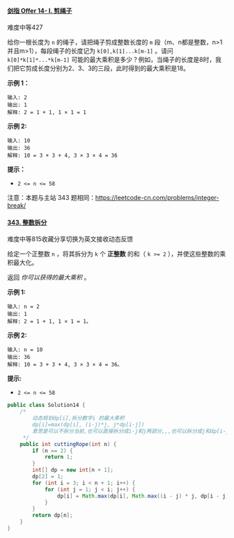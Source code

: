 #### [剑指 Offer 14- I. 剪绳子](https://leetcode.cn/problems/jian-sheng-zi-lcof/)

难度中等427

给你一根长度为 `n` 的绳子，请把绳子剪成整数长度的 `m` 段（m、n都是整数，n>1并且m>1），每段绳子的长度记为 `k[0],k[1]...k[m-1]` 。请问 `k[0]*k[1]*...*k[m-1]`
可能的最大乘积是多少？例如，当绳子的长度是8时，我们把它剪成长度分别为2、3、3的三段，此时得到的最大乘积是18。

**示例 1：**

```
输入: 2
输出: 1
解释: 2 = 1 + 1, 1 × 1 = 1
```

**示例 2:**

```
输入: 10
输出: 36
解释: 10 = 3 + 3 + 4, 3 × 3 × 4 = 36
```

**提示：**

- `2 <= n <= 58`

注意：本题与主站 343 题相同：https://leetcode-cn.com/problems/integer-break/

#### [343. 整数拆分](https://leetcode-cn.com/problems/integer-break/)

难度中等815收藏分享切换为英文接收动态反馈

给定一个正整数 `n` ，将其拆分为 `k` 个 **正整数** 的和（ `k >= 2` ），并使这些整数的乘积最大化。

返回 *你可以获得的最大乘积* 。

**示例 1:**

```
输入: n = 2
输出: 1
解释: 2 = 1 + 1, 1 × 1 = 1。
```

**示例 2:**

```
输入: n = 10
输出: 36
解释: 10 = 3 + 3 + 4, 3 × 3 × 4 = 36。
```

**提示:**

- `2 <= n <= 58`

```java
public class Solution14 {
    /*
        动态规划dp[i],拆分数字i 的最大乘积
        dp[i]=max(dp[i], (i-j)*j, j*dp[i-j])
        意思是可以不拆分当前,也可以直接拆分成i-j和j两部分,,,也可以拆分成j和dp[i-j]等多部份
     */
    public int cuttingRope(int n) {
        if (n == 2) {
            return 1;
        }
        int[] dp = new int[n + 1];
        dp[2] = 1;
        for (int i = 3; i < n + 1; i++) {
            for (int j = 1; j < i; j++) {
                dp[i] = Math.max(dp[i], Math.max((i - j) * j, dp[i - j] * j));
            }
        }
        return dp[n];
    }
}
```